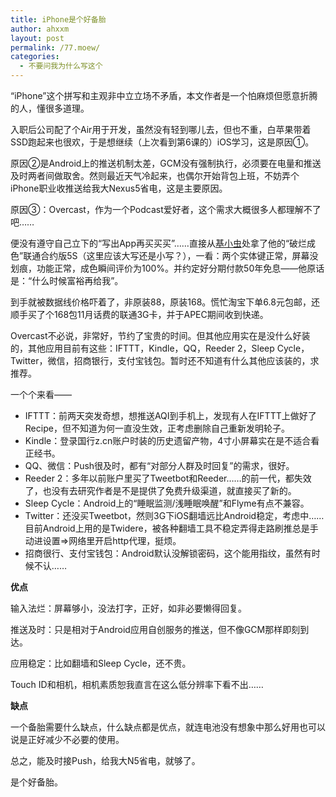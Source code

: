```yaml
---
title: iPhone是个好备胎
author: ahxxm
layout: post
permalink: /77.moew/
categories:
  - 不要问我为什么写这个
---
```

“iPhone”这个拼写和主观非中立立场不矛盾，本文作者是一个怕麻烦但愿意折腾的人，懂很多道理。

入职后公司配了个Air用于开发，虽然没有轻到哪儿去，但也不重，白苹果带着SSD跑起来也很欢，于是想继续（上次看到第6课的）iOS学习，这是原因①。

原因②是Android上的推送机制太差，GCM没有强制执行，必须要在电量和推送及时两者间做取舍。然则最近天气冷起来，也偶尔开始背包上班，不妨弄个iPhone职业收推送给我大Nexus5省电，这是主要原因。

原因③：Overcast，作为一个Podcast爱好者，这个需求大概很多人都理解不了吧……

便没有遵守自己立下的“写出App再买买买”……直接从<a href="http://www.worm2ipo.com/" target="_blank">基小虫</a>处拿了他的“破烂成色”联通合约版5S（这里应该大写还是小写？），一看：两个实体键正常，屏幕没划痕，功能正常，成色瞬间评价为100%。并约定好分期付款50年免息——他原话是：“什么时候富裕再给我”。<!--more-->

到手就被数据线价格吓着了，非原装88，原装168。慌忙淘宝下单6.8元包邮，还顺手买了个168包11月话费的联通3G卡，并于APEC期间收到快递。

Overcast不必说，非常好，节约了宝贵的时间。但其他应用实在是没什么好装的，其他应用目前有这些：IFTTT，Kindle，QQ，Reeder 2，Sleep Cycle，Twitter，微信，招商银行，支付宝钱包。暂时还不知道有什么其他应该装的，求推荐。

一个个来看——

  * IFTTT：前两天突发奇想，想推送AQI到手机上，发现有人在IFTTT上做好了Recipe，但不知道为何一直没生效，正考虑删除自己重新发明轮子。
  * Kindle：登录国行z.cn账户时装的历史遗留产物，4寸小屏幕实在是不适合看正经书。
  * QQ、微信：Push很及时，都有“对部分人群及时回复”的需求，很好。
  * Reeder 2：多年以前账户里买了Tweetbot和Reeder……的前一代，都失效了，也没有去研究作者是不是提供了免费升级渠道，就直接买了新的。
  * Sleep Cycle：Android上的“睡眠监测/浅睡眠唤醒”和Flyme有点不兼容。
  * Twitter：还没买Tweetbot，然则3G下iOS翻墙远比Android稳定，考虑中……目前Android上用的是Twidere，被各种翻墙工具不稳定弄得走路刷推总是手动进设置=>网络里开启http代理，挺烦。
  * 招商很行、支付宝钱包：Android默认没解锁密码，这个能用指纹，虽然有时候不认……

**优点**

输入法烂：屏幕够小，没法打字，正好，如非必要懒得回复。

推送及时：只是相对于Android应用自创服务的推送，但不像GCM那样即刻到达。

应用稳定：比如翻墙和Sleep Cycle，还不贵。

Touch ID和相机，相机素质恕我直言在这么低分辨率下看不出……

**缺点**

一个备胎需要什么缺点，什么缺点都是优点，就连电池没有想象中那么好用也可以说是正好减少不必要的使用。

总之，能及时接Push，给我大N5省电，就够了。

是个好备胎。